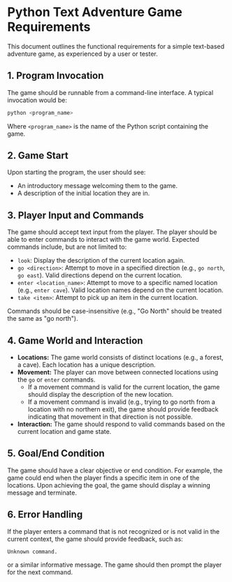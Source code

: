 # Python Text Adventure Game Requirements

This document outlines the functional requirements for a simple text-based adventure game, as experienced by a user or tester.

## 1. Program Invocation

The game should be runnable from a command-line interface. A typical invocation would be:

```bash
python <program_name>
```

Where `<program_name>` is the name of the Python script containing the game.

## 2. Game Start

Upon starting the program, the user should see:
*   An introductory message welcoming them to the game.
*   A description of the initial location they are in.

## 3. Player Input and Commands

The game should accept text input from the player. The player should be able to enter commands to interact with the game world. Expected commands include, but are not limited to:

*   `look`: Display the description of the current location again.
*   `go <direction>`: Attempt to move in a specified direction (e.g., `go north`, `go east`). Valid directions depend on the current location.
*   `enter <location_name>`: Attempt to move to a specific named location (e.g., `enter cave`). Valid location names depend on the current location.
*   `take <item>`: Attempt to pick up an item in the current location.

Commands should be case-insensitive (e.g., "Go North" should be treated the same as "go north").

## 4. Game World and Interaction

*   **Locations:** The game world consists of distinct locations (e.g., a forest, a cave). Each location has a unique description.
*   **Movement:** The player can move between connected locations using the `go` or `enter` commands.
    *   If a movement command is valid for the current location, the game should display the description of the new location.
    *   If a movement command is invalid (e.g., trying to go north from a location with no northern exit), the game should provide feedback indicating that movement in that direction is not possible.
*   **Interaction:** The game should respond to valid commands based on the current location and game state.

## 5. Goal/End Condition

The game should have a clear objective or end condition. For example, the game could end when the player finds a specific item in one of the locations. Upon achieving the goal, the game should display a winning message and terminate.

## 6. Error Handling

If the player enters a command that is not recognized or is not valid in the current context, the game should provide feedback, such as:

```
Unknown command.
```

or a similar informative message. The game should then prompt the player for the next command.